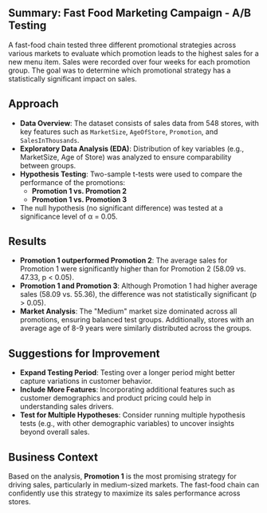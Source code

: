## Summary: Fast Food Marketing Campaign - A/B Testing

A fast-food chain tested three different promotional strategies across various markets to evaluate which promotion leads to the highest sales for a new menu item. Sales were recorded over four weeks for each promotion group. The goal was to determine which promotional strategy has a statistically significant impact on sales.

## Approach

- **Data Overview**: The dataset consists of sales data from 548 stores, with key features such as `MarketSize`, `AgeOfStore`, `Promotion`, and `SalesInThousands`.
- **Exploratory Data Analysis (EDA)**: Distribution of key variables (e.g., MarketSize, Age of Store) was analyzed to ensure comparability between groups.
- **Hypothesis Testing**: Two-sample t-tests were used to compare the performance of the promotions:
  - **Promotion 1 vs. Promotion 2**
  - **Promotion 1 vs. Promotion 3**
- The null hypothesis (no significant difference) was tested at a significance level of α = 0.05.

## Results

- **Promotion 1 outperformed Promotion 2**: The average sales for Promotion 1 were significantly higher than for Promotion 2 (58.09 vs. 47.33, p < 0.05).
- **Promotion 1 and Promotion 3**: Although Promotion 1 had higher average sales (58.09 vs. 55.36), the difference was not statistically significant (p > 0.05).
- **Market Analysis**: The "Medium" market size dominated across all promotions, ensuring balanced test groups. Additionally, stores with an average age of 8-9 years were similarly distributed across the groups.

## Suggestions for Improvement

- **Expand Testing Period**: Testing over a longer period might better capture variations in customer behavior.
- **Include More Features**: Incorporating additional features such as customer demographics and product pricing could help in understanding sales drivers.
- **Test for Multiple Hypotheses**: Consider running multiple hypothesis tests (e.g., with other demographic variables) to uncover insights beyond overall sales.

## Business Context

Based on the analysis, **Promotion 1** is the most promising strategy for driving sales, particularly in medium-sized markets. The fast-food chain can confidently use this strategy to maximize its sales performance across stores.
